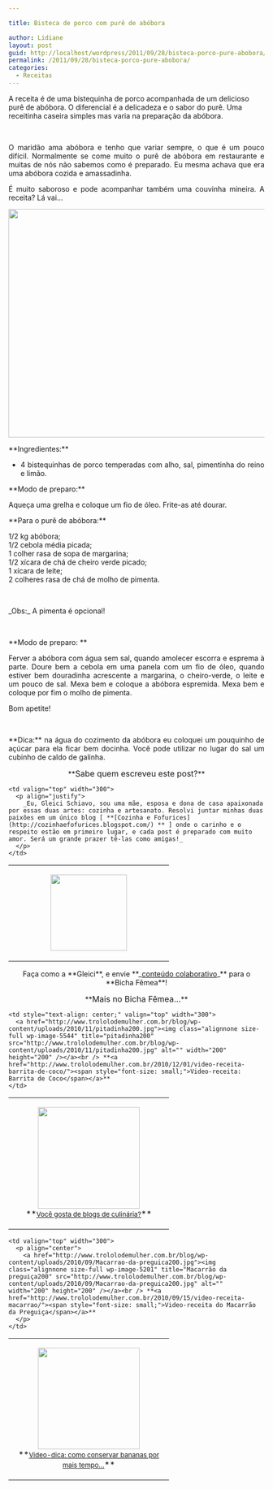```yaml
---

title: Bisteca de porco com purê de abóbora

author: Lidiane
layout: post
guid: http://localhost/wordpress/2011/09/28/bisteca-porco-pure-abobora/
permalink: /2011/09/28/bisteca-porco-pure-abobora/
categories:
  - Receitas
---
```

A receita é de uma bistequinha de porco acompanhada de um delicioso purê de abóbora. O diferencial é a delicadeza e o sabor do purê. Uma receitinha caseira simples mas varia na preparação da abóbora.

&nbsp;

<p align="justify">
  O maridão ama abóbora e tenho que variar sempre, o que é um pouco difícil. Normalmente se come muito o purê de abóbora em restaurante e muitas de nós não sabemos como é preparado. Eu mesma achava que era uma abóbora cozida e amassadinha.
</p>

<!--more-->

<p align="justify">
  É muito saboroso e pode acompanhar também uma couvinha mineira. A receita? Lá vai…
</p>

<p align="center">
  <a href="http://www.trololodemulher.com.br/blog/wp-content/uploads/2011/09/bisteca-de-porco-com-pure-de-abobora.jpg"><img class="alignnone size-full wp-image-6961" title="bisteca de porco com purê de abóbora" src="http://www.trololodemulher.com.br/blog/wp-content/uploads/2011/09/bisteca-de-porco-com-pure-de-abobora.jpg" alt="" width="600" height="450" /></a>
</p>

<p align="justify">
  **Ingredientes:**
</p>

  * <div align="justify">
      4 bistequinhas de porco temperadas com alho, sal, pimentinha do reino e limão.
    </div>

<p align="justify">
  **Modo de preparo:**
</p>

<p align="justify">
  Aqueça uma grelha e coloque um fio de óleo. Frite-as até dourar.
</p>

<p align="justify">
  **Para o purê de abóbora:**
</p>

<p align="justify">
  1/2 kg abóbora;<br /> 1/2 cebola média picada;<br /> 1 colher rasa de sopa de margarina;<br /> 1/2 xícara de chá de cheiro verde picado;<br /> 1 xícara de leite;<br /> 2 colheres rasa de chá de molho de pimenta.
</p>

&nbsp;

<p align="justify">
  _Obs:_ A pimenta é opcional!
</p>

&nbsp;

<p align="justify">
  **Modo de preparo: **
</p>

<p align="justify">
  Ferver a abóbora com água sem sal, quando amolecer escorra e esprema à parte. Doure bem a cebola em uma panela com um fio de óleo, quando estiver bem douradinha acrescente a margarina, o cheiro-verde, o leite e um pouco de sal. Mexa bem e coloque a abóbora espremida. Mexa bem e coloque por fim o molho de pimenta.
</p>

<p align="justify">
  Bom apetite!
</p>

&nbsp;

<p align="justify">
  **Dica:** na água do cozimento da abóbora eu coloquei um pouquinho de açúcar para ela ficar bem docinha. Você pode utilizar no lugar do sal um cubinho de caldo de galinha.
</p>

<p align="center">
  **<span style="font-size: medium;">Sabe quem escreveu este post?</span>**
</p>

<table width="600" border="0" cellspacing="0" cellpadding="2">
  <tr>
    <td valign="top" width="300">
      <p align="center">
        <a href="http://www.trololodemulher.com.br/blog/wp-content/uploads/2011/09/Gleici-Schiavo200.jpg"><img class="alignnone size-thumbnail wp-image-6965" title="Gleici Schiavo200" src="http://www.trololodemulher.com.br/blog/wp-content/uploads/2011/09/Gleici-Schiavo200-150x150.jpg" alt="" width="150" height="150" /></a>
      </p>
    </td>
    
    <td valign="top" width="300">
      <p align="justify">
        _Eu, Gleici Schiavo, sou uma mãe, esposa e dona de casa apaixonada por essas duas artes: cozinha e artesanato. Resolvi juntar minhas duas paixões em um único blog [ **[Cozinha e Fofurices](http://cozinhaefofurices.blogspot.com/) ** ] onde o carinho e o respeito estão em primeiro lugar, e cada post é preparado com muito amor. Será um grande prazer tê-las como amigas!_
      </p>
    </td>
  </tr>
</table>

<p align="center">
  Faça como a **Gleici**, e envie **_<a href="http://www.trololodemulher.com.br/para-voce/conteudo-colaborativo/">conteúdo colaborativo</a>_** para o **Bicha Fêmea**!
</p>

<p align="center">
  **<span style="font-size: medium;">Mais no Bicha Fêmea…</span>**
</p>

<table width="600" border="0" cellspacing="0" cellpadding="2">
  <tr>
    <td valign="top" width="300">
      <p align="center">
        <a href="http://www.trololodemulher.com.br/blog/wp-content/uploads/2011/08/pimenta200.jpg"><img class="alignnone size-full wp-image-6735" title="green peper isolated on white" src="http://www.trololodemulher.com.br/blog/wp-content/uploads/2011/08/pimenta200.jpg" alt="" width="200" height="200" /></a><br /> **<a href="http://www.trololodemulher.com.br/2011/08/12/blogs-de-culinaria/"><span style="font-size: small;">Você gosta de blogs de culinária?</span></a>**
      </p>
    </td>
    
    <td style="text-align: center;" valign="top" width="300">
      <a href="http://www.trololodemulher.com.br/blog/wp-content/uploads/2010/11/pitadinha200.jpg"><img class="alignnone size-full wp-image-5544" title="pitadinha200" src="http://www.trololodemulher.com.br/blog/wp-content/uploads/2010/11/pitadinha200.jpg" alt="" width="200" height="200" /></a><br /> **<a href="http://www.trololodemulher.com.br/2010/12/01/video-receita-barrita-de-coco/"><span style="font-size: small;">Video-receita: Barrita de Coco</span></a>**
    </td>
  </tr>
</table>

<table width="600" border="0" cellspacing="0" cellpadding="2">
  <tr>
    <td valign="top" width="300">
      <p align="center">
        <a href="http://www.trololodemulher.com.br/blog/wp-content/uploads/2010/09/video-dica-sobre-conservacao-de-bananas200.jpg"><img class="alignnone size-full wp-image-5229" title="vídeo-dica sobre conservação de bananas200" src="http://www.trololodemulher.com.br/blog/wp-content/uploads/2010/09/video-dica-sobre-conservacao-de-bananas200.jpg" alt="" width="200" height="200" /></a><br /> **<a href="http://www.trololodemulher.com.br/2010/09/24/video-dica-conservar-bananas/"><span style="font-size: small;">Video-dica: como conservar bananas por mais tempo…</span></a>**
      </p>
    </td>
    
    <td valign="top" width="300">
      <p align="center">
        <a href="http://www.trololodemulher.com.br/blog/wp-content/uploads/2010/09/Macarrao-da-preguica200.jpg"><img class="alignnone size-full wp-image-5201" title="Macarrão da preguiça200" src="http://www.trololodemulher.com.br/blog/wp-content/uploads/2010/09/Macarrao-da-preguica200.jpg" alt="" width="200" height="200" /></a><br /> **<a href="http://www.trololodemulher.com.br/2010/09/15/video-receita-macarrao/"><span style="font-size: small;">Video-receita do Macarrão da Preguiça</span></a>**
      </p>
    </td>
  </tr>
</table>